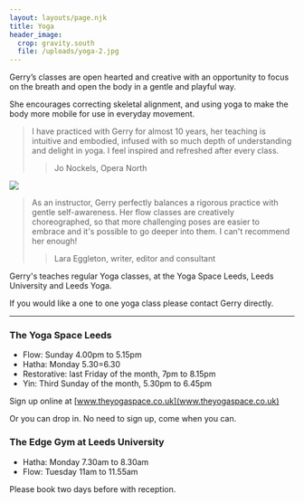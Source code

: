 ```yaml
---
layout: layouts/page.njk
title: Yoga
header_image:
  crop: gravity.south
  file: /uploads/yoga-2.jpg
---
```

Gerry’s classes are open hearted and creative with an opportunity to focus on the breath and open the body in a gentle and playful way.

She encourages correcting skeletal alignment, and using yoga to make the body more mobile for use in everyday movement.

> I have practiced with Gerry for almost 10 years, her teaching is intuitive and embodied, infused with so much depth of understanding and delight in yoga. I feel inspired and refreshed after every class.
>
> > Jo Nockels, Opera North

![](/uploads/yoga-3.jpg)

> As an instructor, Gerry perfectly balances a rigorous practice with gentle self-awareness. Her flow classes are creatively choreographed, so that more challenging poses are easier to embrace and it's possible to go deeper into them. I can't recommend her enough!
>
> > Lara Eggleton, writer, editor and consultant

Gerry's teaches regular Yoga classes, at the Yoga Space Leeds, Leeds University and Leeds Yoga.

If you would like a one to one yoga class please contact Gerry directly.

- - -

### The Yoga Space Leeds

* Flow: Sunday 4.00pm to 5.15pm
* Hatha: Monday 5.30=6.30
* Restorative: last Friday of the month, 7pm to 8.15pm
* Yin: Third Sunday of the month, 5.30pm to 6.45pm

Sign up online at [www.theyogaspace.co.uk](www.theyogaspace.co.uk)

Or you can drop in. No need to sign up, come when you can.

### The Edge Gym at Leeds University

* Hatha: Monday 7.30am to 8.30am
* Flow: Tuesday 11am to 11.55am

Please book two days before with reception.
